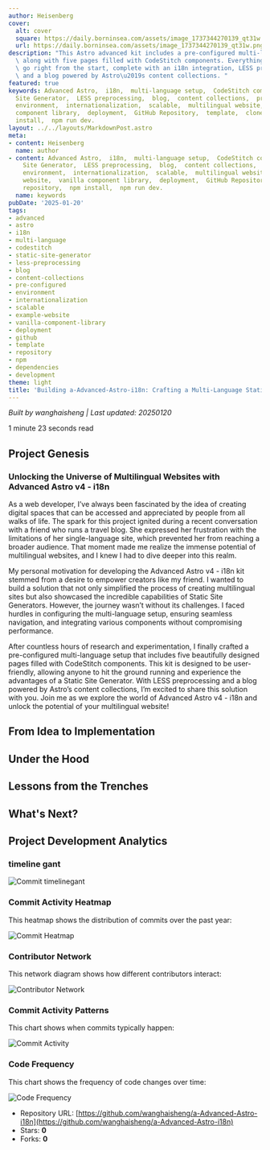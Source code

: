 ```yaml
---
author: Heisenberg
cover:
  alt: cover
  square: https://daily.borninsea.com/assets/image_1737344270139_qt31w.png
  url: https://daily.borninsea.com/assets/image_1737344270139_qt31w.png
description: "This Astro advanced kit includes a pre-configured multi-language setup,\
  \ along with five pages filled with CodeStitch components. Everything is ready to\
  \ go right from the start, complete with an i18n integration, LESS preprocessing\
  \ and a blog powered by Astro\u2019s content collections. "
featured: true
keywords: Advanced Astro,  i18n,  multi-language setup,  CodeStitch components,  Static
  Site Generator,  LESS preprocessing,  blog,  content collections,  pre-configured
  environment,  internationalization,  scalable,  multilingual website,  example website,  vanilla
  component library,  deployment,  GitHub Repository,  template,  clone repository,  npm
  install,  npm run dev.
layout: ../../layouts/MarkdownPost.astro
meta:
- content: Heisenberg
  name: author
- content: Advanced Astro,  i18n,  multi-language setup,  CodeStitch components,  Static
    Site Generator,  LESS preprocessing,  blog,  content collections,  pre-configured
    environment,  internationalization,  scalable,  multilingual website,  example
    website,  vanilla component library,  deployment,  GitHub Repository,  template,  clone
    repository,  npm install,  npm run dev.
  name: keywords
pubDate: '2025-01-20'
tags:
- advanced
- astro
- i18n
- multi-language
- codestitch
- static-site-generator
- less-preprocessing
- blog
- content-collections
- pre-configured
- environment
- internationalization
- scalable
- example-website
- vanilla-component-library
- deployment
- github
- template
- repository
- npm
- dependencies
- development
theme: light
title: 'Building a-Advanced-Astro-i18n: Crafting a Multi-Language Static Site'
---
```




*Built by wanghaisheng | Last updated: 20250120*

1 minute 23 seconds  read
## Project Genesis

### Unlocking the Universe of Multilingual Websites with Advanced Astro v4 - i18n

As a web developer, I’ve always been fascinated by the idea of creating digital spaces that can be accessed and appreciated by people from all walks of life. The spark for this project ignited during a recent conversation with a friend who runs a travel blog. She expressed her frustration with the limitations of her single-language site, which prevented her from reaching a broader audience. That moment made me realize the immense potential of multilingual websites, and I knew I had to dive deeper into this realm.

My personal motivation for developing the Advanced Astro v4 - i18n kit stemmed from a desire to empower creators like my friend. I wanted to build a solution that not only simplified the process of creating multilingual sites but also showcased the incredible capabilities of Static Site Generators. However, the journey wasn’t without its challenges. I faced hurdles in configuring the multi-language setup, ensuring seamless navigation, and integrating various components without compromising performance. 

After countless hours of research and experimentation, I finally crafted a pre-configured multi-language setup that includes five beautifully designed pages filled with CodeStitch components. This kit is designed to be user-friendly, allowing anyone to hit the ground running and experience the advantages of a Static Site Generator. With LESS preprocessing and a blog powered by Astro’s content collections, I’m excited to share this solution with you. Join me as we explore the world of Advanced Astro v4 - i18n and unlock the potential of your multilingual website!

## From Idea to Implementation



## Under the Hood



## Lessons from the Trenches



## What's Next?


## Project Development Analytics
### timeline gant

![Commit timelinegant](https://daily.borninsea.com/assets/a-Advanced-Astro-i18n-timeline_chart.png)


### Commit Activity Heatmap
This heatmap shows the distribution of commits over the past year:

![Commit Heatmap]()

### Contributor Network
This network diagram shows how different contributors interact:

![Contributor Network](https://daily.borninsea.com/assets/a-Advanced-Astro-i18n-contribution_network.png)

### Commit Activity Patterns
This chart shows when commits typically happen:

![Commit Activity](https://daily.borninsea.com/assets/a-Advanced-Astro-i18n-commit_activity.png)

### Code Frequency
This chart shows the frequency of code changes over time:

![Code Frequency](https://daily.borninsea.com/assets/a-Advanced-Astro-i18n-code_frequency.png)



* Repository URL: [https://github.com/wanghaisheng/a-Advanced-Astro-i18n](https://github.com/wanghaisheng/a-Advanced-Astro-i18n)
* Stars: **0**
* Forks: **0**

